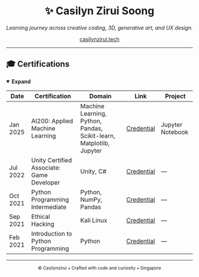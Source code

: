 <h1 align="center">✨ Casilyn Zirui Soong</h1>
<p align="center"><em>Learning journey across creative coding, 3D, generative art, and UX design.</em></p>

<p align="center">
  <a href="https://casilynzirui.tech" target="_blank">casilynzirui.tech</a>
</p>

---

## 🎓 Certifications

<details open>
  <summary><strong>Expand</strong></summary>

| Date | Certification | Domain | Link | Project |
|------|----------------|---------|------|-----------|
| Jan 2025 | AI200: Applied Machine Learning | Machine Learning, Python, Pandas, Scikit-learn, Matplotlib, Jupyter | <a href="https://cert.heicodersacademy.com/F8FVTSMSLY" target="_blank">Credential</a> | Jupyter Notebook |
| Jul 2022 | Unity Certified Associate: Game Developer | Unity, C# | <a href="https://www.credly.com/badges/c6ce1da0-bb42-4f39-b9db-76e617823f60/linked_in_profile" target="_blank">Credential</a> | — |
| Oct 2021 | Python Programming Intermediate | Python, NumPy, Pandas | <a href="https://au.badgr.com/public/assertions/KNFSDE7wT6S6FjtvINInlA?identity__email=zrsoong001@mymail.sim.edu.sg" target="_blank">Credential</a> | — |
| Sep 2021 | Ethical Hacking | Kali Linux | <a href="https://au.badgr.com/public/assertions/dIuJPV29QS-lSHgWnY_0KA?identity__email=zrsoong001@mymail.sim.edu.sg" target="_blank">Credential</a> | — |
| Feb 2021 | Introduction to Python Programming | Python | <a href="https://au.badgr.com/public/assertions/UVzlqLctQx2vSjaxRLlH2A?identity__email=zrsoong001@mymail.sim.edu.sg" target="_blank">Credential</a> | — |



</details>

---

<p align="center">
  <sub>© Casilynzirui • Crafted with code and curiosity • Singapore</sub>
</p>
